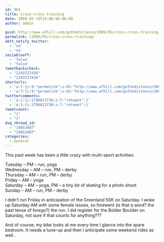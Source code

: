 ```yaml
---
id: 964
title: Cross-cross training
date: 2009-05-10T14:08:06-06:00
author: admin
  
guid: http://www.afhill.com/gothedistance/2009/05/cross-cross-training/
permalink: /2009/05/cross-cross-training/
aktt_notify_twitter:
  - 'no'
  - 'no'
sociableoff:
  - 'false'
  - 'false'
tweetbackscheck:
  - "1243727436"
  - "1243727436"
shorturls:
  - 'a:7:{s:9:"permalink";s:65:"http://www.afhill.com/gothedistance/2009/05/cross-cross-training/";s:7:"tinyurl";s:25:"http://tinyurl.com/qqu2hb";s:4:"isgd";s:17:"http://is.gd/zrnz";s:5:"bitly";s:20:"http://bit.ly/15e8AB";s:5:"snipr";s:22:"http://snipr.com/hxl1r";s:5:"snurl";s:22:"http://snurl.com/hxl1r";s:7:"snipurl";s:24:"http://snipurl.com/hxl1r";}'
  - 'a:7:{s:9:"permalink";s:65:"http://www.afhill.com/gothedistance/2009/05/cross-cross-training/";s:7:"tinyurl";s:25:"http://tinyurl.com/qqu2hb";s:4:"isgd";s:17:"http://is.gd/zrnz";s:5:"bitly";s:20:"http://bit.ly/15e8AB";s:5:"snipr";s:22:"http://snipr.com/hxl1r";s:5:"snurl";s:22:"http://snurl.com/hxl1r";s:7:"snipurl";s:24:"http://snipurl.com/hxl1r";}'
twittercomments:
  - 'a:1:{i:1796813730;s:7:"retweet";}'
  - 'a:1:{i:1796813730;s:7:"retweet";}'
tweetcount:
  - "1"
  - "1"
dsq_thread_id:
  - "19953407"
  - "19953407"
categories:
  - General
---
```

This past week has been a little crazy with multi-sport activities:

Tuesday &#8211; PM &#8211; run, yoga  
Wednesday &#8211; AM &#8211; run, PM &#8211; derby  
Thursday &#8211; AM &#8211; run, PM &#8211; derby  
Friday &#8211; AM &#8211; yoga  
Saturday &#8211; AM &#8211; yoga, PM &#8211; a tiny bit of skating for a photo shoot  
Sunday &#8211; AM &#8211; run, PM &#8211; derby

I didn&#8217;t run Friday in anticipation of the Greenland 50K on Saturday. I woke up Saturday AM with some female issues, so forewent (is that a word? the past tense of forego?) the run. I did register for the Bolder Boulder on Saturday, not sure if that counts for anything???

And of course, my bike looks at me every time I glance into the spare bedroom. It needs a tune-up and then I anticipate some weekend rides as well..